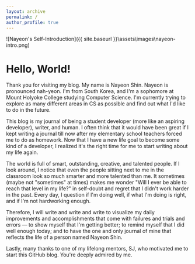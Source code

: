 ```yaml
---
layout: archive
permalink: /
author_profile: true
---
```


![Nayeon's Self-Introduction]({{ site.baseurl }}\assets\images\nayeon-intro.png)

# Hello, World!

Thank you for visiting my blog. My name is Nayeon Shin. Nayeon is pronounced nah-yeon. I'm from South Korea, and I'm a sophomore at Mount Holyoke College studying Computer Science. I'm currently trying to explore as many different areas in CS as possible and find out what I'd like to do in the future.

This blog is my journal of being a student developer (more like an aspiring developer), writer, and human. I often think that it would have been great if I kept writing a journal till now after my elementary school teachers forced me to do as homework. Now that I have a new life goal to become some kind of a developer, I realized it's the right time for me to start writing about my life again.

The world is full of smart, outstanding, creative, and talented people. If I look around, I notice that even the people sitting next to me in the classroom look so much smarter and more talented than me. It sometimes (maybe not "sometimes" at times) makes me wonder "Will I ever be able to reach that level in my life?" in self-doubt and regret that I didn't work harder in the past. Every day, I question if I'm doing well, if what I'm doing is right, and if I'm not hardworking enough.

Therefore, I will write and write and write to visualize my daily improvements and accomplishments that come with failures and trials and errors — to show myself that I'm getting better; to remind myself that I did well enough today; and to have the one and only journal of mine that reflects the life of a person named Nayeon Shin.

Lastly, many thanks to one of my lifelong mentors, SJ, who motivated me to start this GitHub blog. You're deeply admired by me.
